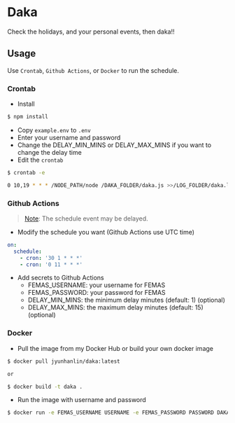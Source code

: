 # Daka

Check the holidays, and your personal events, then daka!!

## Usage

Use `Crontab`, `Github Actions`, or `Docker` to run the schedule.

### Crontab

- Install

```bash
$ npm install
```

- Copy `example.env` to `.env`
- Enter your username and password
- Change the DELAY_MIN_MINS or DELAY_MAX_MINS if you want to change the delay time
- Edit the `crontab`

```bash
$ crontab -e

0 10,19 * * * /NODE_PATH/node /DAKA_FOLDER/daka.js >>/LOG_FOLDER/daka.log 2>&1
```

### Github Actions

> [Note](https://docs.github.com/en/actions/using-workflows/events-that-trigger-workflows#schedule): The schedule event may be delayed.

- Modify the schedule you want (Github Actions use UTC time)

```yaml
on:
  schedule:
    - cron: '30 1 * * *'
    - cron: '0 11 * * *'
```

- Add secrets to Github Actions
  - FEMAS_USERNAME: your username for FEMAS
  - FEMAS_PASSWORD: your password for FEMAS
  - DELAY_MIN_MINS: the minimum delay minutes (default: 1) (optional)
  - DELAY_MAX_MINS: the maximum delay minutes (default: 15) (optional)

### Docker

- Pull the image from my Docker Hub or build your own docker image

```bash
$ docker pull jyunhanlin/daka:latest

or

$ docker build -t daka .
```

- Run the image with username and password

```bash
$ docker run -e FEMAS_USERNAME USERNAME -e FEMAS_PASSWORD PASSWORD DAKA_IMAGE
```
